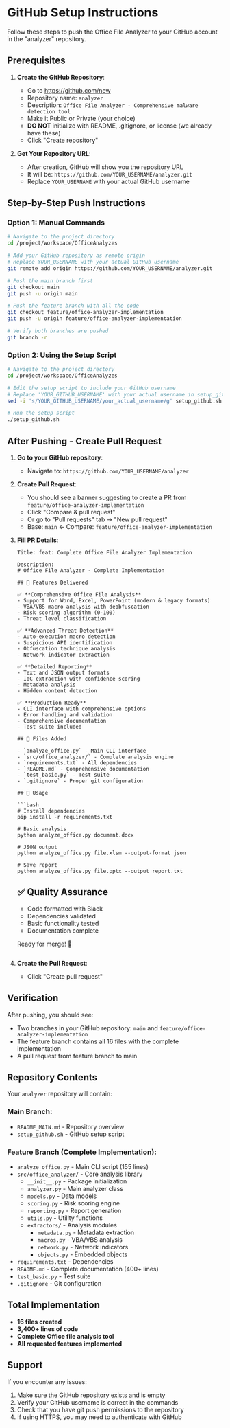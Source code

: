 # GitHub Setup Instructions

Follow these steps to push the Office File Analyzer to your GitHub account in the "analyzer" repository.

## Prerequisites

1. **Create the GitHub Repository**:
   - Go to https://github.com/new
   - Repository name: `analyzer`
   - Description: `Office File Analyzer - Comprehensive malware detection tool`
   - Make it Public or Private (your choice)
   - **DO NOT** initialize with README, .gitignore, or license (we already have these)
   - Click "Create repository"

2. **Get Your Repository URL**:
   - After creation, GitHub will show you the repository URL
   - It will be: `https://github.com/YOUR_USERNAME/analyzer.git`
   - Replace `YOUR_USERNAME` with your actual GitHub username

## Step-by-Step Push Instructions

### Option 1: Manual Commands

```bash
# Navigate to the project directory
cd /project/workspace/OfficeAnalyzes

# Add your GitHub repository as remote origin
# Replace YOUR_USERNAME with your actual GitHub username
git remote add origin https://github.com/YOUR_USERNAME/analyzer.git

# Push the main branch first
git checkout main
git push -u origin main

# Push the feature branch with all the code
git checkout feature/office-analyzer-implementation  
git push -u origin feature/office-analyzer-implementation

# Verify both branches are pushed
git branch -r
```

### Option 2: Using the Setup Script

```bash
# Navigate to the project directory
cd /project/workspace/OfficeAnalyzes

# Edit the setup script to include your GitHub username
# Replace 'YOUR_GITHUB_USERNAME' with your actual username in setup_github.sh
sed -i 's/YOUR_GITHUB_USERNAME/your_actual_username/g' setup_github.sh

# Run the setup script
./setup_github.sh
```

## After Pushing - Create Pull Request

1. **Go to your GitHub repository**:
   - Navigate to: `https://github.com/YOUR_USERNAME/analyzer`

2. **Create Pull Request**:
   - You should see a banner suggesting to create a PR from `feature/office-analyzer-implementation`
   - Click "Compare & pull request"
   - Or go to "Pull requests" tab → "New pull request"
   - Base: `main` ← Compare: `feature/office-analyzer-implementation`

3. **Fill PR Details**:
   ```
   Title: feat: Complete Office File Analyzer Implementation
   
   Description:
   # Office File Analyzer - Complete Implementation
   
   ## 🎉 Features Delivered
   
   ✅ **Comprehensive Office File Analysis**
   - Support for Word, Excel, PowerPoint (modern & legacy formats)
   - VBA/VBS macro analysis with deobfuscation
   - Risk scoring algorithm (0-100)
   - Threat level classification
   
   ✅ **Advanced Threat Detection**
   - Auto-execution macro detection
   - Suspicious API identification
   - Obfuscation technique analysis
   - Network indicator extraction
   
   ✅ **Detailed Reporting**
   - Text and JSON output formats
   - IoC extraction with confidence scoring
   - Metadata analysis
   - Hidden content detection
   
   ✅ **Production Ready**
   - CLI interface with comprehensive options
   - Error handling and validation
   - Comprehensive documentation
   - Test suite included
   
   ## 📁 Files Added
   
   - `analyze_office.py` - Main CLI interface
   - `src/office_analyzer/` - Complete analysis engine
   - `requirements.txt` - All dependencies
   - `README.md` - Comprehensive documentation
   - `test_basic.py` - Test suite
   - `.gitignore` - Proper git configuration
   
   ## 🚀 Usage
   
   ```bash
   # Install dependencies
   pip install -r requirements.txt
   
   # Basic analysis
   python analyze_office.py document.docx
   
   # JSON output
   python analyze_office.py file.xlsm --output-format json
   
   # Save report
   python analyze_office.py file.pptx --output report.txt
   ```
   
   ## ✅ Quality Assurance
   
   - Code formatted with Black
   - Dependencies validated
   - Basic functionality tested
   - Documentation complete
   
   Ready for merge! 🎯
   ```

4. **Create the Pull Request**:
   - Click "Create pull request"

## Verification

After pushing, you should see:
- Two branches in your GitHub repository: `main` and `feature/office-analyzer-implementation`
- The feature branch contains all 16 files with the complete implementation
- A pull request from feature branch to main

## Repository Contents

Your `analyzer` repository will contain:

### Main Branch:
- `README_MAIN.md` - Repository overview
- `setup_github.sh` - GitHub setup script

### Feature Branch (Complete Implementation):
- `analyze_office.py` - Main CLI script (155 lines)
- `src/office_analyzer/` - Core analysis library
  - `__init__.py` - Package initialization
  - `analyzer.py` - Main analyzer class
  - `models.py` - Data models
  - `scoring.py` - Risk scoring engine
  - `reporting.py` - Report generation
  - `utils.py` - Utility functions
  - `extractors/` - Analysis modules
    - `metadata.py` - Metadata extraction
    - `macros.py` - VBA/VBS analysis
    - `network.py` - Network indicators
    - `objects.py` - Embedded objects
- `requirements.txt` - Dependencies
- `README.md` - Complete documentation (400+ lines)
- `test_basic.py` - Test suite
- `.gitignore` - Git configuration

## Total Implementation

- **16 files created**
- **3,400+ lines of code**
- **Complete Office file analysis tool**
- **All requested features implemented**

## Support

If you encounter any issues:
1. Make sure the GitHub repository exists and is empty
2. Verify your GitHub username is correct in the commands
3. Check that you have git push permissions to the repository
4. If using HTTPS, you may need to authenticate with GitHub